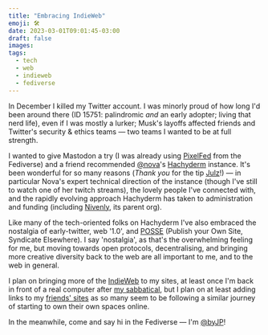 ```yaml
---
title: "Embracing IndieWeb"
emoji: 🛠️
date: 2023-03-01T09:01:45-03:00
draft: false
images:
tags:
  - tech
  - web
  - indieweb
  - fediverse
---
```


In December I killed my Twitter account. I was minorly proud of how long I'd been around there (ID 15751: palindromic _and_ an early adopter; living that nerd life), even if I was mostly a lurker; Musk's layoffs affected friends and Twitter's security & ethics teams — two teams I wanted to be at full strength.

I wanted to give Mastodon a try (I was already using [PixelFed](https://pixelfed.org) from the Fediverse) and a friend recommended [@nova](https://hachyderm.io/@nova)'s [Hachyderm](https://hachyderm.io) instance. It's been wonderful for so many reasons (_Thank you_ for the tip [Julz](https://hachyderm.io/@julz)!) — in particular Nova's expert technical direction of the instance (though I've still to watch one of her twitch streams), the lovely people I've connected with, and the rapidly evolving approach Hachyderm has taken to administration and funding (including [Nivenly](https://nivenly.org), its parent org).

Like many of the tech-oriented folks on Hachyderm I've also embraced the nostalgia of early-twitter, web '1.0', and [POSSE](https://indieweb.org/POSSE) (Publish your Own Site, Syndicate Elsewhere). I say 'nostalgia', as that's the overwhelming feeling for me, but moving towards open protocols, decentralising, and bringing more creative diversity back to the web are all important to me, and to the web in general.

I plan on bringing more of the [IndieWeb](https://indieweb.org/) to my sites, at least once I'm back in front of a real computer after [my sabbatical](https://adventure.awaits.us), but I plan on at least adding links to my [friends' sites](/fiends) as so many seem to be following a similar journey of starting to own their own spaces online.

In the meanwhile, come and say hi in the Fediverse — I'm [@byJP](https://hachyderm.io/@byjp)!

